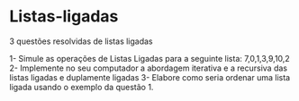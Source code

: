 # Listas-ligadas
3 questões resolvidas de listas ligadas

1- Simule as operações de Listas Ligadas para a seguinte lista: 7,0,1,3,9,10,2 
2- Implemente no seu computador a abordagem iterativa e a recursiva das listas ligadas e duplamente ligadas
3- Elabore como seria ordenar uma lista ligada usando o exemplo da questão 1.

